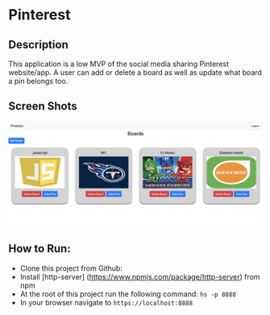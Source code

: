 # Pinterest
Description 
------
This application is a low MVP of the social media sharing Pinterest website/app. A user can add or delete a board as well as update what board a pin belongs too.

## Screen Shots
![](src/assets/images/Pinterest.png)

## How to Run:
  * Clone this project from Github:
  * Install [http-server] (https://www.npmjs.com/package/http-server) from npm
  * At the root of this project run the following command: `hs -p 8888`
  * In your browser navigate to `https://localhost:8888`
